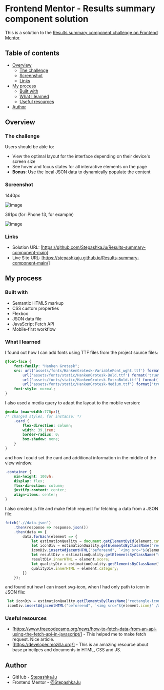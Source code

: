 # Frontend Mentor - Results summary component solution

This is a solution to the [Results summary component challenge on Frontend Mentor](https://www.frontendmentor.io/challenges/results-summary-component-CE_K6s0maV). 
## Table of contents

- [Overview](#overview)
  - [The challenge](#the-challenge)
  - [Screenshot](#screenshot)
  - [Links](#links)
- [My process](#my-process)
  - [Built with](#built-with)
  - [What I learned](#what-i-learned)
  - [Useful resources](#useful-resources)
- [Author](#author)

## Overview

### The challenge

Users should be able to:

- View the optimal layout for the interface depending on their device's screen size
- See hover and focus states for all interactive elements on the page
- **Bonus**: Use the local JSON data to dynamically populate the content

### Screenshot

1440px

![image](https://github.com/StepashkaJu/Results-summary-component-main/assets/121011573/e85789ce-02e8-45e4-9beb-8752650caa50)

391px (for iPhone 13, for example)

![image](https://github.com/StepashkaJu/Results-summary-component-main/assets/121011573/e83020be-9829-4cd3-9cd6-d60863d750f1)

### Links

- Solution URL: [https://github.com/StepashkaJu/Results-summary-component-main]
- Live Site URL: [https://stepashkaju.github.io/Results-summary-component-main/]

## My process

### Built with

- Semantic HTML5 markup
- CSS custom properties
- Flexbox
- JSON data file
- JavaScript Fetch API
- Mobile-first workflow

### What I learned

I found out how I can add fonts using TTF files from the project source files:

```css
@font-face {
    font-family: "Hanken Grotesk";
    src: url('assets/fonts/HankenGrotesk-VariableFont_wght.ttf') format('truetype'),
        url('assets/fonts/static/HankenGrotesk-Bold.ttf') format('truetype'),
        url('assets/fonts/static/HankenGrotesk-ExtraBold.ttf') format('truetype'),
        url('assets/fonts/static/HankenGrotesk-Medium.ttf') format('truetype');
    font-style: normal;
}
```
I also used a media query to adapt the layout to the mobile version:

```css
@media (max-width:770px){
/* changed styles, for instanse: */
    .card {
        flex-direction: column;
        width: 39.1rem;
        border-radius: 0;
        box-shadow: none;
    }
}
```
and how I could set the card and additional information in the middle of the view window:

```css
.container {
    min-height: 100vh;
    display: flex;
    flex-direction: column;
    justify-content: center;
    align-items: center;
}
```

I also created js file and make fetch request for fetching a data from a JSON file:

```js
fetch('.//data.json')
    .then(response => response.json())
    .then(data => {
        data.forEach(element => {
            let estimationQuality = document.getElementById(element.category);
            let iconDiv = estimationQuality.getElementsByClassName("rectangle-icon")[0];
            iconDiv.insertAdjacentHTML("beforeend", `<img src="${element.icon}" />`);
            let resultDiv = estimationQuality.getElementsByClassName("rectangle-result")[0];
            resultDiv.innerHTML = element.score;
            let qualityDiv = estimationQuality.getElementsByClassName("rectangle-name")[0];
            qualityDiv.innerHTML = element.category;
        })
    });
```
and found out how I can insert svg-icon, when I had only path to icon in JSON file:

```js
 let iconDiv = estimationQuality.getElementsByClassName("rectangle-icon")[0];
 iconDiv.insertAdjacentHTML("beforeend", `<img src="${element.icon}" />`);

```


### Useful resources

- [https://www.freecodecamp.org/news/how-to-fetch-data-from-an-api-using-the-fetch-api-in-javascript/] - This helped me to make fetch request. Nice article.
- [https://developer.mozilla.org/] - This is an amazing resource about base princilpes and documents in HTML, CSS and JS. 


## Author
- GitHub - [StepashkaJu](https://github.com/StepashkaJu)
- Frontend Mentor - [@StepashkaJu](https://www.frontendmentor.io/profile/StepashkaJu)
  
